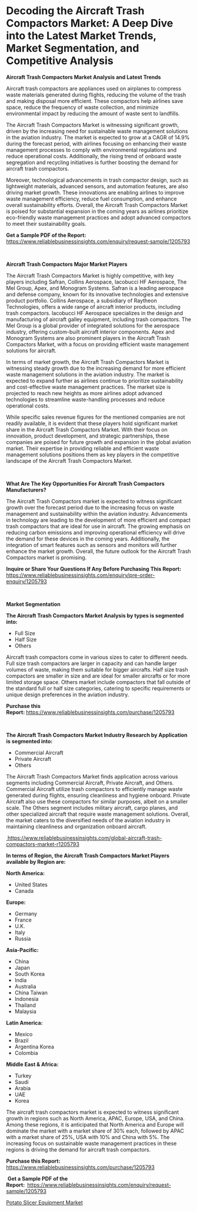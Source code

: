 <p><h1>Decoding the Aircraft Trash Compactors Market: A Deep Dive into the Latest Market Trends, Market Segmentation, and Competitive Analysis</h1></p><p><strong>Aircraft Trash Compactors Market Analysis and Latest Trends</strong></p>
<p><p>Aircraft trash compactors are appliances used on airplanes to compress waste materials generated during flights, reducing the volume of the trash and making disposal more efficient. These compactors help airlines save space, reduce the frequency of waste collection, and minimize environmental impact by reducing the amount of waste sent to landfills.</p><p>The Aircraft Trash Compactors Market is witnessing significant growth, driven by the increasing need for sustainable waste management solutions in the aviation industry. The market is expected to grow at a CAGR of 14.9% during the forecast period, with airlines focusing on enhancing their waste management processes to comply with environmental regulations and reduce operational costs. Additionally, the rising trend of onboard waste segregation and recycling initiatives is further boosting the demand for aircraft trash compactors.</p><p>Moreover, technological advancements in trash compactor design, such as lightweight materials, advanced sensors, and automation features, are also driving market growth. These innovations are enabling airlines to improve waste management efficiency, reduce fuel consumption, and enhance overall sustainability efforts. Overall, the Aircraft Trash Compactors Market is poised for substantial expansion in the coming years as airlines prioritize eco-friendly waste management practices and adopt advanced compactors to meet their sustainability goals.</p></p>
<p><strong>Get a Sample PDF of the Report:&nbsp;</strong> <a href="https://www.reliablebusinessinsights.com/enquiry/request-sample/1205793">https://www.reliablebusinessinsights.com/enquiry/request-sample/1205793</a></p>
<p>&nbsp;</p>
<p><strong>Aircraft Trash Compactors Major Market Players</strong></p>
<p><p>The Aircraft Trash Compactors Market is highly competitive, with key players including Safran, Collins Aerospace, Iacobucci HF Aerospace, The Mel Group, Apex, and Monogram Systems. Safran is a leading aerospace and defense company, known for its innovative technologies and extensive product portfolio. Collins Aerospace, a subsidiary of Raytheon Technologies, offers a wide range of aircraft interior products, including trash compactors. Iacobucci HF Aerospace specializes in the design and manufacturing of aircraft galley equipment, including trash compactors. The Mel Group is a global provider of integrated solutions for the aerospace industry, offering custom-built aircraft interior components. Apex and Monogram Systems are also prominent players in the Aircraft Trash Compactors Market, with a focus on providing efficient waste management solutions for aircraft.</p><p>In terms of market growth, the Aircraft Trash Compactors Market is witnessing steady growth due to the increasing demand for more efficient waste management solutions in the aviation industry. The market is expected to expand further as airlines continue to prioritize sustainability and cost-effective waste management practices. The market size is projected to reach new heights as more airlines adopt advanced technologies to streamline waste-handling processes and reduce operational costs.</p><p>While specific sales revenue figures for the mentioned companies are not readily available, it is evident that these players hold significant market share in the Aircraft Trash Compactors Market. With their focus on innovation, product development, and strategic partnerships, these companies are poised for future growth and expansion in the global aviation market. Their expertise in providing reliable and efficient waste management solutions positions them as key players in the competitive landscape of the Aircraft Trash Compactors Market.</p></p>
<p>&nbsp;</p>
<p><strong>What Are The Key Opportunities For Aircraft Trash Compactors Manufacturers?</strong></p>
<p><p>The Aircraft Trash Compactors market is expected to witness significant growth over the forecast period due to the increasing focus on waste management and sustainability within the aviation industry. Advancements in technology are leading to the development of more efficient and compact trash compactors that are ideal for use in aircraft. The growing emphasis on reducing carbon emissions and improving operational efficiency will drive the demand for these devices in the coming years. Additionally, the integration of smart features such as sensors and monitors will further enhance the market growth. Overall, the future outlook for the Aircraft Trash Compactors market is promising.</p></p>
<p><strong>Inquire or Share Your Questions If Any Before Purchasing This Report:</strong> <a href="https://www.reliablebusinessinsights.com/enquiry/pre-order-enquiry/1205793">https://www.reliablebusinessinsights.com/enquiry/pre-order-enquiry/1205793</a></p>
<p>&nbsp;</p>
<p><strong>Market Segmentation</strong></p>
<p><strong>The Aircraft Trash Compactors Market Analysis by types is segmented into:</strong></p>
<p><ul><li>Full Size</li><li>Half Size</li><li>Others</li></ul></p>
<p><p>Aircraft trash compactors come in various sizes to cater to different needs. Full size trash compactors are larger in capacity and can handle larger volumes of waste, making them suitable for bigger aircrafts. Half size trash compactors are smaller in size and are ideal for smaller aircrafts or for more limited storage space. Others market include compactors that fall outside of the standard full or half size categories, catering to specific requirements or unique design preferences in the aviation industry.</p></p>
<p><strong>Purchase this Report:&nbsp;</strong><a href="https://www.reliablebusinessinsights.com/purchase/1205793">https://www.reliablebusinessinsights.com/purchase/1205793</a></p>
<p>&nbsp;</p>
<p><strong>The Aircraft Trash Compactors Market Industry Research by Application is segmented into:</strong></p>
<p><ul><li>Commercial Aircraft</li><li>Private Aircraft</li><li>Others</li></ul></p>
<p><p>The Aircraft Trash Compactors Market finds application across various segments including Commercial Aircraft, Private Aircraft, and Others. Commercial Aircraft utilize trash compactors to efficiently manage waste generated during flights, ensuring cleanliness and hygiene onboard. Private Aircraft also use these compactors for similar purposes, albeit on a smaller scale. The Others segment includes military aircraft, cargo planes, and other specialized aircraft that require waste management solutions. Overall, the market caters to the diversified needs of the aviation industry in maintaining cleanliness and organization onboard aircraft.</p></p>
<p><a href="https://www.reliablebusinessinsights.com/global-aircraft-trash-compactors-market-r1205793">&nbsp;https://www.reliablebusinessinsights.com/global-aircraft-trash-compactors-market-r1205793</a></p>
<p><strong>In terms of Region, the Aircraft Trash Compactors Market Players available by Region are:</strong></p>
<p>
    <p> <strong> North America: </strong>
        <ul>
            <li>United States</li>
            <li>Canada</li>
        </ul>
        </p> 
    <p> <strong> Europe: </strong>
        <ul>
            <li>Germany</li>
            <li>France</li>
            <li>U.K.</li>
            <li>Italy</li>
            <li>Russia</li>
        </ul>
        </p> 
    <p> <strong> Asia-Pacific: </strong>
        <ul>
            <li>China</li>
            <li>Japan</li>
            <li>South Korea</li>
            <li>India</li>
            <li>Australia</li>
            <li>China Taiwan</li>
            <li>Indonesia</li>
            <li>Thailand</li>
            <li>Malaysia</li>
        </ul>
        </p> 
    <p> <strong> Latin America: </strong>
        <ul>
            <li>Mexico</li>
            <li>Brazil</li>
            <li>Argentina Korea</li>
            <li>Colombia</li>
        </ul>
        </p> 
    <p> <strong> Middle East & Africa: </strong>
        <ul>
            <li>Turkey</li>
            <li>Saudi</li>
            <li>Arabia</li>
            <li>UAE</li>
            <li>Korea</li>
        </ul>
    </p>
    </p>
<p><p>The aircraft trash compactors market is expected to witness significant growth in regions such as North America, APAC, Europe, USA, and China. Among these regions, it is anticipated that North America and Europe will dominate the market with a market share of 30% each, followed by APAC with a market share of 25%, USA with 10% and China with 5%. The increasing focus on sustainable waste management practices in these regions is driving the demand for aircraft trash compactors.</p></p>
<p><strong>Purchase this Report: </strong><a href="https://www.reliablebusinessinsights.com/purchase/1205793">https://www.reliablebusinessinsights.com/purchase/1205793</a></p>
<p>&nbsp;<strong>Get a Sample PDF of the Report:&nbsp;&nbsp;</strong><a href="https://www.reliablebusinessinsights.com/enquiry/request-sample/1205793">https://www.reliablebusinessinsights.com/enquiry/request-sample/1205793</a></p>
<p><strong></strong></p>
<p><p><a href="https://github.com/AmbushAL/Market-Research-Report-List-1/blob/main/potato-slicer-equipment-market.md">Potato Slicer Equipment Market</a></p></p>